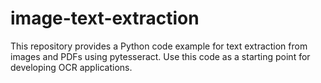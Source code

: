 # image-text-extraction
This repository provides a Python code example for text extraction from images and PDFs using pytesseract. Use this code as a starting point for developing OCR applications.
